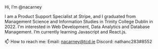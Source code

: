 Hi, I’m @nacarney

I am a Product Support Specialist at Stripe, and I graduated from Management Science and Information Studies in Trinity College Dublin in 2022. I'm interested in Web Development, Data Analytics and Database Management. I’m currently learning Javascript and React.js. 

📫 How to reach me: 
Email: nacarney@tcd.ie
Discord: nathanc283#8552

<!---
nacarney/nacarney is a ✨ special ✨ repository because its `README.md` (this file) appears on your GitHub profile.
You can click the Preview link to take a look at your changes.
--->
